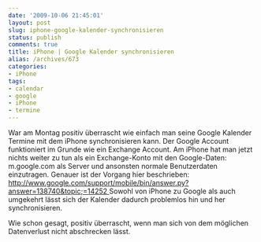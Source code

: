 ```yaml
---
date: '2009-10-06 21:45:01'
layout: post
slug: iphone-google-kalender-synchronisieren
status: publish
comments: true
title: iPhone | Google Kalender synchronisieren
alias: /archives/673
categories:
- iPhone
tags:
- calendar
- google
- iPhone
- termine
---
```


War am Montag positiv überrascht wie einfach man seine Google Kalender Termine mit dem iPhone synchronisieren kann.
Der Google Account funktioniert im Grunde wie ein Exchange Account.
Am iPhone hat man jetzt nichts weiter zu tun als ein Exchange-Konto mit den Google-Daten:
m.google.com als Server und ansonsten normale Benutzerdaten einzutragen.
Genauer ist der Vorgang hier beschrieben:
[http://www.google.com/support/mobile/bin/answer.py?answer=138740&topic;=14252 ](http://http://www.google.com/support/mobile/bin/answer.py?answer=138740&topic=14252)
Sowohl von iPhone zu Google als auch umgekehrt lässt sich der Kalender dadurch problemlos hin und her synchronisieren.

Wie schon gesagt, positiv überrascht, wenn man sich von dem möglichen Datenverlust nicht abschrecken lässt.

